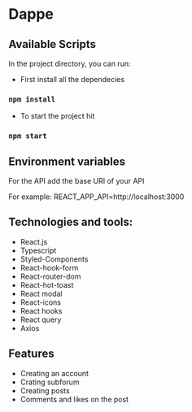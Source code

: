 # Dappe

## Available Scripts

In the project directory, you can run:

- First install all the dependecies
### `npm install`

- To start the project hit
### `npm start`


## Environment variables
For the API add the base URI of your API


For example: REACT_APP_API=http://localhost:3000 


## Technologies and tools:
- React.js
- Typescript
- Styled-Components
- React-hook-form
- React-router-dom
- React-hot-toast
- React modal
- React-icons
- React hooks
- React query
- Axios

## Features
- Creating an account
- Crating subforum
- Creating posts
- Comments and likes on the post



